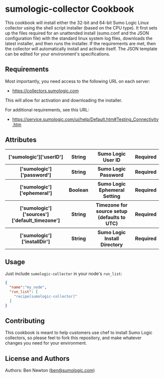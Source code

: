 sumologic-collector Cookbook
============================
This cookbook will install either the 32-bit and 64-bit Sumo Logic Linux collector using the shell script installer (based on the CPU type). It first sets up the files required for an unattended install (sumo.conf and the JSON configuration file) with the standard linux system log files, downloads the latest installer, and then runs the installer. If the requirements are met, then the collector will automatically install and activate itself. The JSON template can be edited for your environment's specifications.

Requirements
------------
Most importantly, you need access to the following URL on each server:
  - https://collectors.sumologic.com

This will allow for activation and downloading the installer.

For additional requirements, see this URL:
  - https://service.sumologic.com/ui/help/Default.htm#Testing_Connectivity.htm

Attributes
----------

<table>
  <tr>
    <th>['sumologic']['userID']</th>
    <th>String</th>
    <th>Sumo Logic User ID</th>
    <th>Required</th>
  </tr>
  <tr>
    <th>['sumologic']['password']</th>
    <th>String</th>
    <th>Sumo Logic Password</th>
    <th>Required</th>
  </tr>
  <tr>
    <th>['sumologic']['ephemeral']</th>
    <th>Boolean</th>
    <th>Sumo Logic Ephemeral Setting</th>
    <th>Required</th>
  </tr>
  <tr>
    <th>['sumologic']['sources']['default_timezone']</th>
    <th>String</th>
    <th>Timezone for source setup (defaults to UTC)</th>
    <th>Required</th>
  </tr>
  <tr>
    <th>['sumologic']['installDir'] </th>
    <th>String</th>
    <th>Sumo Logic Install Directory</th>
    <th>Required</th>
  </tr>
</table>

Usage
-----

Just include `sumologic-collector` in your node's `run_list`:

```json
{
  "name":"my_node",
  "run_list": [
    "recipe[sumologic-collector]"
  ]
}
```

Contributing
------------
This cookbook is meant to help customers use chef to install Sumo Logic collectors, so please feel to fork this repository, and make whatever changes you need for your environment.


License and Authors
-------------------
Authors:
	Ben Newton (ben@sumologic.com)
